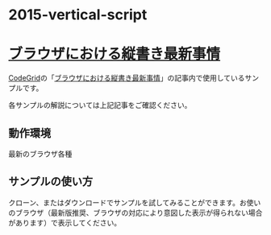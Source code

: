 2015-vertical-script
==========

# [ブラウザにおける縦書き最新事情](https://app.codegrid.net/series/2015-vertical-script)

[CodeGrid](http://www.codegrid.net/)の「[ブラウザにおける縦書き最新事情](https://app.codegrid.net/series/2015-vertical-script)」の記事内で使用しているサンプルです。

各サンプルの解説については上記記事をご確認ください。

## 動作環境

最新のブラウザ各種

## サンプルの使い方

クローン、またはダウンロードでサンプルを試してみることができます。お使いのブラウザ（最新版推奨、ブラウザの対応により意図した表示が得られない場合があります）で表示してください。
